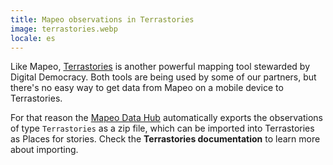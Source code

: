 ```yaml
---
title: Mapeo observations in Terrastories
image: terrastories.webp
locale: es
---
```


Like Mapeo, [Terrastories](/geo-storytelling) is another powerful mapping tool stewarded by Digital Democracy. Both tools are being used by some of our partners, but there's no easy way to get data from Mapeo on a mobile device to Terrastories.

For that reason the [Mapeo Data Hub](#mapeo-data-hub) automatically exports the observations of type `Terrastories` as a zip file, which can be imported into Terrastories as Places for stories. Check the **Terrastories documentation** to learn more about importing.

<app-button :color="true" localUrl=":8081/files" text="Terrastories places file"></app-button>

<app-button localUrl=":8086/all/https://docs.terrastories.app/using-terrastories/using-the-terrastories-member-dashboard/importing-data" text="Terrastories documentation"></app-button>
